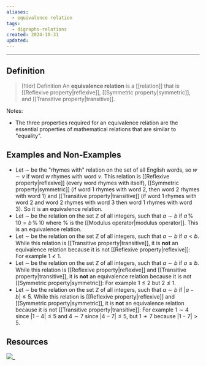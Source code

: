 ```yaml
---
aliases:
  - equivalence relation
tags:
  - digraphs-relations
created: 2024-10-31
updated:
---
```

---
## Definition 

> [!tldr] Definition
> An **equivalence relation** is a [[relation]] that is [[Reflexive property|reflexive]], [[Symmetric property|symmetric]], and [[Transitive property|transitive]]. 

Notes: 
- The three properties required for an equivalence relation are the essential properties of mathematical relations that are similar to "equality". 

## Examples and Non-Examples

- Let $\sim$ be the "rhymes with" relation on the set of all English words, so $w \sim v$ if word $w$ rhymes with word $v$. This relation is [[Reflexive property|reflexive]] (every word rhymes with itself), [[Symmetric property|symmetric]] (if word 1 rhymes with word 2, then word 2 rhymes with word 1) and [[Transitive property|transitive]] (if word 1 rhymes with word 2 and word 2 rhymes with word 3 then word 1 rhymes with word 3). So it is an equivalence relation. 
- Let $\sim$ be the relation on the set $\mathbb{Z}$ of all integers, such that $a \sim b$ if $a \, \% \, 10 = b \, \% \, 10$ where $\%$ is the [[Modulus operator|modulus operator]]. This is an equivalence relation. 
- Let $\sim$ be the relation on the set $\mathbb{Z}$ of all integers, such that $a \sim b$ if $a < b$. While this relation is [[Transitive property|transitive]], it is **not** an equivalence relation because it is not [[Reflexive property|reflexive]]: For example $1 \not < 1$. 
- Let $\sim$ be the relation on the set $\mathbb{Z}$ of all integers, such that $a \sim b$ if $a \leq b$. While this relation is [[Reflexive property|reflexive]] and [[Transitive property|transitive]], it is **not** an equivalence relation because it is not [[Symmetric property|symmetric]]: For example $1 \leq 2$ but $2 \not \leq 1$. 
- Let $\sim$ be the relation on the set $\mathbb{Z}$ of all integers, such that $a \sim b$ if $|a - b| \leq 5$. While this relation is [[Reflexive property|reflexive]] and [[Symmetric property|symmetric]], it is **not** an equivalence relation because it is not [[Transitive property|transitive]]: For example $1 \sim 4$ since $|1-4| \leq 5$ and $4 \sim 7$ since $|4-7| \leq 5$, but $1 \not \sim 7$ because $|1-7| > 5$. 

## Resources 

![](https://www.youtube.com/watch?v=T6RUxvJR8i4)_

